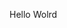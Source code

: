 Hello Wolrd





















































































































































































































































































































































































































































































































































































































































































































































































































































































































































































































































































































































































































































































































































































































































































































































































































































































































































































































































































































































































































































































































































































































































































































































































































































































































































































































































































































































































































































































































































































































































































































































































































































































































































































































































































































































































































































































































































































































































